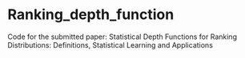 # Ranking_depth_function
Code for the submitted paper: Statistical Depth Functions for Ranking Distributions: Definitions, Statistical Learning and Applications
